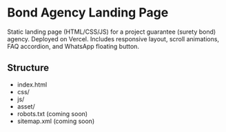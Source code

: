 # Bond Agency Landing Page

Static landing page (HTML/CSS/JS) for a project guarantee (surety bond) agency.
Deployed on Vercel. Includes responsive layout, scroll animations, FAQ accordion, and WhatsApp floating button.

## Structure
- index.html
- css/
- js/
- asset/
- robots.txt (coming soon)
- sitemap.xml (coming soon)

